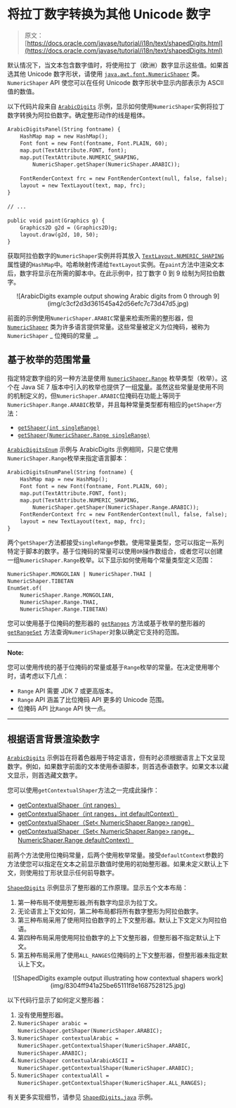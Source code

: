 # 将拉丁数字转换为其他 Unicode 数字

> 原文： [https://docs.oracle.com/javase/tutorial/i18n/text/shapedDigits.html](https://docs.oracle.com/javase/tutorial/i18n/text/shapedDigits.html)

默认情况下，当文本包含数字值时，将使用拉丁（欧洲）数字显示这些值。如果首选其他 Unicode 数字形状，请使用 [`java.awt.font.NumericShaper`](https://docs.oracle.com/javase/8/docs/api/java/awt/font/NumericShaper.html) 类。 `NumericShaper` API 使您可以在任何 Unicode 数字形状中显示内部表示为 ASCII 值的数值。

以下代码片段来自 [`ArabicDigits`](examples/ArabicDigits.java) 示例，显示如何使用`NumericShaper`实例将拉丁数字转换为阿拉伯数字。确定整形动作的线是粗体。

```
ArabicDigitsPanel(String fontname) {
    HashMap map = new HashMap();
    Font font = new Font(fontname, Font.PLAIN, 60);
    map.put(TextAttribute.FONT, font);
    map.put(TextAttribute.NUMERIC_SHAPING,
        NumericShaper.getShaper(NumericShaper.ARABIC));

    FontRenderContext frc = new FontRenderContext(null, false, false);
    layout = new TextLayout(text, map, frc);
}

// ...

public void paint(Graphics g) {
    Graphics2D g2d = (Graphics2D)g;
    layout.draw(g2d, 10, 50);
}

```

获取阿拉伯数字的`NumericShaper`实例并将其放入 [`TextLayout.NUMERIC_SHAPING`](https://docs.oracle.com/javase/8/docs/api/java/awt/font/TextAttribute.html#NUMERIC_SHAPING) 属性键的`HashMap`中。哈希映射传递给`TextLayout`实例。在`paint`方法中渲染文本后，数字将显示在所需的脚本中。在此示例中，拉丁数字 0 到 9 绘制为阿拉伯数字。

<center>![ArabicDigits example output showing Arabic digits from 0 through 9](img/c3cf2d3d361545a42d56efc7c73d47d5.jpg)</center>

前面的示例使用`NumericShaper.ARABIC`常量来检索所需的整形器，但 [`NumericShaper`](https://docs.oracle.com/javase/8/docs/api/java/awt/font/NumericShaper.html#field_summary) 类为许多语言提供常量。这些常量被定义为位掩码，被称为`NumericShaper` _ 位掩码的常量 _。

## 基于枚举的范围常量

指定特定数字组的另一种方法是使用 [`NumericShaper.Range`](https://docs.oracle.com/javase/8/docs/api/java/awt/font/NumericShaper.Range.html) 枚举类型（枚举）。这个在 Java SE 7 版本中引入的枚举也提供了一组[常量](https://docs.oracle.com/javase/8/docs/api/java/awt/font/NumericShaper.Range.html#field_summary)。虽然这些常量是使用不同的机制定义的，但`NumericShaper.ARABIC`位掩码在功能上等同于`NumericShaper.Range.ARABIC`枚举，并且每种常量类型都有相应的`getShaper`方法：

*   [`getShaper(int singleRange)`](https://docs.oracle.com/javase/8/docs/api/java/awt/font/NumericShaper.html#getShaper-int-)
*   [`getShaper(NumericShaper.Range singleRange)`](https://docs.oracle.com/javase/8/docs/api/java/awt/font/NumericShaper.html#getShaper-java.awt.font.NumericShaper.Range-)

[`ArabicDigitsEnum`](examples/ArabicDigitsEnum.java) 示例与 ArabicDigits 示例相同，只是它使用`NumericShaper.Range`枚举来指定语言脚本：

```
ArabicDigitsEnumPanel(String fontname) {
    HashMap map = new HashMap();
    Font font = new Font(fontname, Font.PLAIN, 60);
    map.put(TextAttribute.FONT, font);
    map.put(TextAttribute.NUMERIC_SHAPING,
        NumericShaper.getShaper(NumericShaper.Range.ARABIC));
    FontRenderContext frc = new FontRenderContext(null, false, false);
    layout = new TextLayout(text, map, frc);
}

```

两个`getShaper`方法都接受`singleRange`参数。使用常量类型，您可以指定一系列特定于脚本的数字。基于位掩码的常量可以使用`OR`操作数组合，或者您可以创建一组`NumericShaper.Range`枚举。以下显示如何使用每个常量类型定义范围：

```
NumericShaper.MONGOLIAN | NumericShaper.THAI |
NumericShaper.TIBETAN
EnumSet.of(
    NumericShaper.Range.MONGOLIAN,
    NumericShaper.Range.THAI,
    NumericShaper.Range.TIBETAN)

```

您可以使用基于位掩码的整形器的 [`getRanges`](https://docs.oracle.com/javase/8/docs/api/java/awt/font/NumericShaper.html#getRanges--) 方法或基于枚举的整形器的 [`getRangeSet`](https://docs.oracle.com/javase/8/docs/api/java/awt/font/NumericShaper.html#getRangeSet--) 方法查询`NumericShaper`对象以确定它支持的范围。

* * *

**Note:** 

您可以使用传统的基于位掩码的常量或基于`Range`枚举的常量。在决定使用哪个时，请考虑以下几点：

*   `Range` API 需要 JDK 7 或更高版本。
*   `Range` API 涵盖了比位掩码 API 更多的 Unicode 范围。
*   位掩码 API 比`Range` API 快一点。

* * *

## 根据语言背景渲染数字

[`ArabicDigits`](examples/ArabicDigits.java) 示例旨在将着色器用于特定语言，但有时必须根据语言上下文呈现数字。例如，如果数字前面的文本使用泰语脚本，则首选泰语数字。如果文本以藏文显示，则首选藏文数字。

您可以使用`getContextualShaper`方法之一完成此操作：

*   [getContextualShaper（int ranges）](https://docs.oracle.com/javase/8/docs/api/java/awt/font/NumericShaper.html#getContextualShaper-int-)
*   [getContextualShaper（int ranges，int defaultContext）](https://docs.oracle.com/javase/8/docs/api/java/awt/font/NumericShaper.html#getContextualShaper-int-int-)
*   [getContextualShaper（Set&lt; NumericShaper.Range&gt; range）](https://docs.oracle.com/javase/8/docs/api/java/awt/font/NumericShaper.html#getContextualShaper-java.util.Set-)
*   [getContextualShaper（Set&lt; NumericShaper.Range&gt; range，NumericShaper.Range defaultContext）](https://docs.oracle.com/javase/8/docs/api/java/awt/font/NumericShaper.html#getContextualShaper-java.util.Set-java.awt.font.NumericShaper.Range-)

前两个方法使用位掩码常量，后两个使用枚举常量。接受`defaultContext`参数的方法使您可以指定在文本之前显示数值时使用的初始整形器。如果未定义默认上下文，则使用拉丁形状显示任何前导数字。

[`ShapedDigits`](examples/ShapedDigits.java) 示例显示了整形器的工作原理。显示五个文本布局：

1.  第一种布局不使用整形器;所有数字均显示为拉丁文。
2.  无论语言上下文如何，第二种布局都将所有数字整形为阿拉伯数字。
3.  第三种布局采用了使用阿拉伯数字的上下文整形器。默认上下文定义为阿拉伯语。
4.  第四种布局采用使用阿拉伯数字的上下文整形器，但整形器不指定默认上下文。
5.  第五种布局采用了使用`ALL_RANGES`位掩码的上下文整形器，但整形器未指定默认上下文。

<center>![ShapedDigits example output illustrating how contextual shapers work](img/8304ff941a25be65111f8e1687528125.jpg)</center>

以下代码行显示了如何定义整形器：

1.  没有使用整形器。
2.  `NumericShaper arabic = NumericShaper.getShaper(NumericShaper.ARABIC);`
3.  `NumericShaper contextualArabic = NumericShaper.getContextualShaper(NumericShaper.ARABIC, NumericShaper.ARABIC);`
4.  `NumericShaper contextualArabicASCII = NumericShaper.getContextualShaper(NumericShaper.ARABIC);`
5.  `NumericShaper contextualAll = NumericShaper.getContextualShaper(NumericShaper.ALL_RANGES);`

有关更多实现细节，请参见 [`ShapedDigits.java`](examples/ShapedDigits.java) 示例。